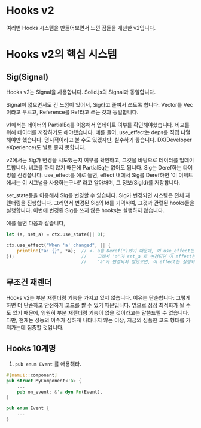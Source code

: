 # Hooks v2

여러번 Hooks 시스템을 만들어보면서 느낀 점들을 개선한 v2입니다.

# Hooks v2의 핵심 시스템

## Sig(Signal)

Hooks v2는 Signal을 사용합니다. Solid.js의 Signal과 동일합니다.

Signal이 짧으면서도 긴 느낌이 있어서, Sig라고 줄여서 쓰도록 합니다. Vector를 Vec이라고 부르고, Reference를 Ref라고 쓰는 것과 동일합니다.

v1에서는 데이터의 PartialEq를 이용해서 업데이트 여부를 확인해야했습니다. 비교를 위해 데이터를 저장하기도 해야했습니다.
예를 들어, use_effect는 deps를 직접 나열해야만 했습니다. 명시적이라고 볼 수도 있겠지만, 실수하기 좋습니다. DX(Developer eXperience)도 별로 좋지 못합니다.

v2에서는 Sig가 변경을 시도했는지 여부를 확인하고, 그것을 바탕으로 데이터를 업데이트합니다. 비교를 하지 않기 때문에 PartialEq는 없어도 됩니다.
Sig는 Deref하는 타이밍을 신경씁니다. use_effect를 예로 들면, effect 내에서 Sig를 Deref하면 '이 이펙트에서는 이 시그널을 사용하는구나!' 라고 알아채며, 그 정보(SigId)를 저장합니다.

set_state등을 이용해서 Sig를 변경할 수 있습니다. Sig가 변경되면 시스템은 전체 재 렌더링을 진행합니다. 그러면서 변경된 Sig의 Id를 기억하여, 그것과 관련된 hooks들을 실행합니다. 이번에 변경된 Sig를 쓰지 않은 hooks는 실행하지 않습니다.

예를 들면 다음과 같습니다,

```rust
let (a, set_a) = ctx.use_state(|| 0);

ctx.use_effect("When 'a' changed", || {
    println!("a: {}", *a);  // <- a를 Deref(*)했기 때문에, 이 use_effect는 'a'라는 Sig를 사용했다는 것을 저장합니다.
});                         //    그래서 'a'가 set_a 로 변경되면 이 effect는 재실행됩니다.
                            //    'a'가 변경되지 않았으면, 이 effect는 실행되지 않습니다.
```

## 무조건 재렌더

Hooks v2는 부분 재렌더링 기능을 가지고 있지 않습니다. 이유는 단순합니다: 그렇게 하면 더 단순하고 안전하게 코드를 짤 수 있기 때문입니다.
앞으로 점점 최적화가 될 수도 있기 때문에, 영원히 부분 재렌더링 기능이 없을 것이라고는 말씀드릴 수 없습니다. 다만, 현재는 성능의 이슈가 심하게 나타나지 않는 이상, 지금의 심플한 코드 형태를 가져가는데 집중할 것입니다.

## Hooks 10계명

1. `pub enum Event` 를 애용해라.

```rust
#[namui::component]
pub struct MyComponent<'a> {
    ...
    pub on_event: &'a dyn Fn(Event),
}

pub enum Event {
    ...
}
```
